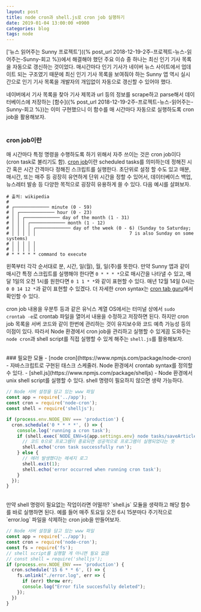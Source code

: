```yaml
---
layout: post
title: node cron과 shell.js로 cron job 실행하기
date: 2019-01-04 13:00:00 +0900
categories: blog
tags: node
---
```


['뉴스 읽어주는 Sunny 프로젝트']({% post_url 2018-12-19-2주-프로젝트-뉴스-읽어주는-Sunny-회고 %})에서 해결해야 했던 주요 이슈 중 하나는 최신 인기 기사 목록을 자동으로 갱신하는 것이었다. 매시간마다 인기 기사가 네이버 뉴스 사이트에서 업데이트 되는 구조였기 때문에 최신 인기 기사 목록을 보여줘야 하는 Sunny 앱 역시 실시간으로 인기 기사 목록을 개발자의 개입없이 자동으로 갱신할 수 있어야 했다. 

네이버에서 기사 목록을 찾아 기사 제목과 url 등의 정보를 scrape하고 parse해서 데이터베이스에 저장하는 [함수]({% post_url 2018-12-19-2주-프로젝트-뉴스-읽어주는-Sunny-회고 %})는 이미 구현했으니 이 함수를 매 시간마다 자동으로 실행하도록 cron job을 활용해보자. 
<br><br>


### cron job이란
매 시간마다 특정 명령을 수행하도록 하기 위해서 자주 쓰이는 것은 cron job이다 (cron task로 불리기도 함). [cron job](https://en.wikipedia.org/wiki/Cron)이란 scheduled tasks를 의미하는데 정해진 시간 혹은 시간 간격마다 정해진 스크립트를 실행한다. 초단위로 설정 할 수도 있고 매분, 매시간, 또는 매주 등 굉장히 유연하게 단위 시간을 정할 수 있어서, 데이터베이스 백업, 뉴스레터 발송 등 다양한 목적으로 굉장히 유용하게 쓸 수 있다. 다음 예시를 살펴보자.

```
# 출처: wikipedia
#
# ┌───────────── minute (0 - 59)
# │ ┌───────────── hour (0 - 23)
# │ │ ┌───────────── day of the month (1 - 31)
# │ │ │ ┌───────────── month (1 - 12)
# │ │ │ │ ┌───────────── day of the week (0 - 6) (Sunday to Saturday;
# │ │ │ │ │                                   7 is also Sunday on some systems)
# │ │ │ │ │
# │ │ │ │ │
# * * * * * command to execute
```

왼쪽부터 각각 순서대로 분, 시간, 일(월), 월, 일(주)를 뜻한다. 만약 Sunny 앱과 같이 매시간 특정 스크립트를 실행해야 한다면 `0 * * * *`으로 매시간을 나타낼 수 있고, 매달 1일의 오전 1시를 원한다면 `0 1 1 * *`와 같이 표현할 수 있다. 매년 12월 14일 0시는 `0 0 14 12 *`과 같이 표현할 수 있겠다. 더 자세한 cron syntax는 [cron tab guru](https://crontab.guru/)에서 확인할 수 있다. 

cron job 내용을 우분투 등과 같은 유닉스 계열 OS에서는 터미널 상에서 `sudo crontab -e`로 crontab 파일을 열어서 내용을 수정하고 저장하면 된다. 하지만 cron job 목록을 서버 코드와 같이 한번에 관리하는 것이 유지보수와 코드 예측 가능성 등의 이점이 있다. 따라서 Node 환경에서 cron job을 관리하고 실행할 수 있게끔 도와주는 `node cron`과 shell script를 직접 실행할 수 있게 해주는 `shell.js`를 활용해보자. 

<br>
### 필요한 모듈
- [node cron](https://www.npmjs.com/package/node-cron) - 자바스크립트로 구현된 태스크 스케줄러. Node 환경에서 crontab syntax를 정의할 수 있다.
- [shell.js](https://www.npmjs.com/package/shelljs) - Node 환경에서 unix shell script를 실행할 수 있다. shell 명령이 필요하지 않으면 생략 가능하다.

```javascript
// Node 서버 설정을 담고 있는 www 파일
const app = require('../app');
const cron = require('node-cron');
const shell = require('shelljs');

if (process.env.NODE_ENV === 'production') {
  cron.schedule('0 * * * *', () => {
    console.log('running a cron task');
    if (shell.exec(`NODE_ENV=${app.settings.env} node tasks/saveArticlesList.js`).code === 0) {
      // 코드 0으로 프로그램이 종료되면 성공적으로 프로그램이 실행되었다는 뜻
      shell.echo('cron task successfully run');
    } else {
      // 에러 발생했다는 메세지 로그
      shell.exit(1);
      shell.echo('error occurred when running cron task');
    }
  });
}
```
<br>
만약 shell 명령이 필요없는 작업이라면 어떨까? `shell.js` 모듈을 생략하고 해당 함수를 바로 실행하면 된다. 예를 들어 매주 토요일 오전 6시 15분마다 주기적으로 `error.log` 파일을 삭제하는 cron job을 만들어보자.

```javascript
// Node 서버 설정을 담고 있는 www 파일
const app = require('../app');
const cron = require('node-cron');
const fs = require('fs');
// shell script를 실행할 게 아니면 필요 없음
// const shell = require('shelljs'); 
if (process.env.NODE_ENV === 'production') {
  cron.schedule('15 6 * * 6', () => {
    fs.unlink("./error.log", err => {
      if (err) throw err;
      console.log("Error file succesfully deleted");
    });
  })
}
```